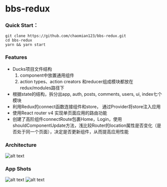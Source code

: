 # bbs-redux

### Quick Start：
```
git clone https://github.com/chaomian123/bbs-redux.git
cd bbs-redux
yarn && yarn start
```
### Features
- Ducks项目文件结构
    1. component中放置通用组件
    2. action types、action creators 和reducer组成模块都放在redux/modules路径下
- 根据state的结构，拆分出app, auth, posts, comments, users, ui, index七个模块
- 利用Redux的connect函数连接组件和store， 通过Provider将store注入应用
- 使用React router v4 实现单页面应用的路由功能
- 创建了高阶组件connectRoute包裹Home，Login，使用shouldComponentUpdate方法，浅比较Router的location属性是否变化（是否处于同一个页面），决定是否更新组件，从而提高应用性能
### Architecture
![alt text](https://wx4.sinaimg.cn/mw690/77b25649gy1fxnxjiaz1hj20j216adjc.jpg "architect")

### App Shots
![alt text](https://wx1.sinaimg.cn/mw690/77b25649gy1fxnwnsgj2tj20s40ndwgs.jpg "PostList")
![alt text](https://wx3.sinaimg.cn/mw690/77b25649gy1fxnwnx4aa3j20r60ikwfn.jpg "Detail")


